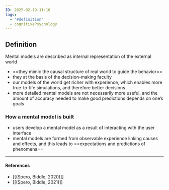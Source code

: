 ```yaml
---
ID: 2025-02-19-11:16
tags:
  - "#definition"
  - cognitivePsychology
---
```

## Definition

Mental models are described as internal representation of the external world
- ==they mimic the causal structure of real world to guide the behavior==
- they at the basis of the decision-making faculty
- our models of the world get richer with experience, which enables more true-to-life simulations, and therefore better decisions
- more detailed mental models are not necessarily more useful, and the amount of accuracy needed to make good predictions depends on one’s goals
### How a mental model is built

- users develop a mental model as a result of interacting with the user interface
-  mental models are formed from observable experience linking causes and effects, and this leads to ==expectations and predictions of phenomena==


---
#### References
- [[(Spero, Biddle, 2020)]]
- [[(Spero, Biddle, 2021)]]